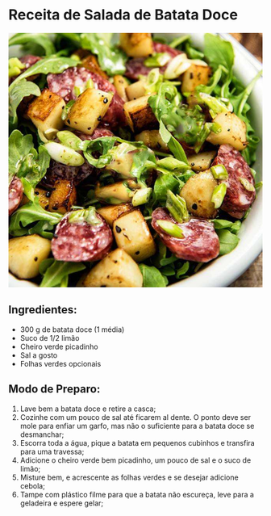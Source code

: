 # Receita de Salada de Batata Doce

![](imagens\Salada-de-Batata-Doce.jpg)

## Ingredientes:

- 300 g de batata doce (1 média)
- Suco de 1/2 limão
- Cheiro verde picadinho
- Sal a gosto
- Folhas verdes opcionais

## Modo de Preparo:

1. Lave bem a batata doce e retire a casca;
2. Cozinhe com um pouco de sal até ficarem al dente. O ponto deve ser mole para  enfiar um garfo, mas não o suficiente para a batata doce se desmanchar;
3. Escorra toda a água, pique a batata em pequenos cubinhos e transfira para uma travessa;
4. Adicione o cheiro verde bem picadinho, um pouco de sal e o suco de limão;
5. Misture bem, e acrescente as folhas verdes e se desejar adicione cebola;
6. Tampe com plástico filme para que a batata não escureça, leve para a geladeira e espere gelar;